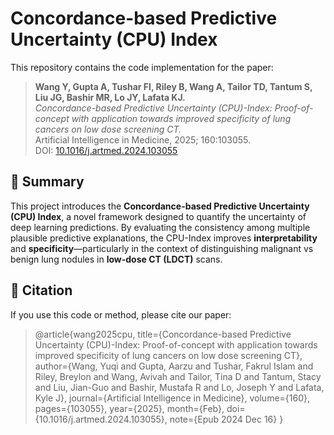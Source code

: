 # Concordance-based Predictive Uncertainty (CPU) Index

This repository contains the code implementation for the paper:

> **Wang Y, Gupta A, Tushar FI, Riley B, Wang A, Tailor TD, Tantum S, Liu JG, Bashir MR, Lo JY, Lafata KJ.**  
> _Concordance-based Predictive Uncertainty (CPU)-Index: Proof-of-concept with application towards improved specificity of lung cancers on low dose screening CT._  
> Artificial Intelligence in Medicine, 2025; 160:103055.  
> DOI: [10.1016/j.artmed.2024.103055](https://doi.org/10.1016/j.artmed.2024.103055)

## 🧠 Summary

This project introduces the **Concordance-based Predictive Uncertainty (CPU) Index**, a novel framework designed to quantify the uncertainty of deep learning predictions. By evaluating the consistency among multiple plausible predictive explanations, the CPU-Index improves **interpretability** and **specificity**—particularly in the context of distinguishing malignant vs benign lung nodules in **low-dose CT (LDCT)** scans.

## 📑 Citation
If you use this code or method, please cite our paper:

> @article{wang2025cpu,
  title={Concordance-based Predictive Uncertainty (CPU)-Index: Proof-of-concept with application towards improved specificity of lung cancers on low dose screening CT},
  author={Wang, Yuqi and Gupta, Aarzu and Tushar, Fakrul Islam and Riley, Breylon and Wang, Avivah and Tailor, Tina D and Tantum, Stacy and Liu, Jian-Guo and Bashir, Mustafa R and Lo, Joseph Y and Lafata, Kyle J},
  journal={Artificial Intelligence in Medicine},
  volume={160},
  pages={103055},
  year={2025},
  month={Feb},
  doi={10.1016/j.artmed.2024.103055},
  note={Epub 2024 Dec 16}
}

